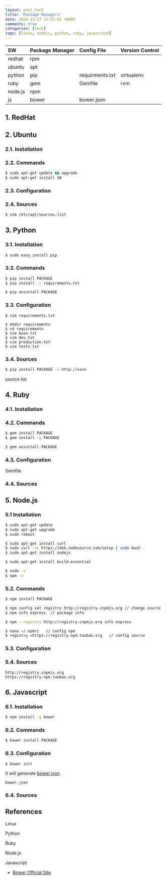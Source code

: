 ```yaml
---
layout: post_tech
title: "Package Managers"
date: 2014-11-27 12:52:01 +0800
comments: true
categories: [tech]
tags: [linux, nodejs, python, ruby, javascript] 
---
```


| SW      | Package Manager | Config File     | Version Control |
|:--------|:----------------|:----------------|:----------------|
| redhat  | rpm             |                 |                 |
| ubuntu  | apt             |                 |                 |
| python  | pip             | requirments.txt | virtualenv      |
| ruby    | gem             | Gemfile         | rvm             |
| node.js | npm             |                 |                 |
| js      | bower           | bower.json      |                 |

## 1. RedHat

## 2. Ubuntu

### 2.1. Installation

### 2.2. Commands

```bash
$ sudo apt-get update && upgrade
$ sudo apt-get install SW
```

### 2.3. Configuration

### 2.4. Sources

```bash
$ vim /etc/apt/sources.list
```

## 3. Python

### 3.1. Installation

```bash
$ sudo easy_install pip
```

### 3.2. Commands

```bash
$ pip install PACKAGE
$ pip install -r requirements.txt

$ pip uninstall PACKAGE
```

### 3.3. Configuration

```
$ vim requirements.txt

$ mkdir requirements
$ cd requirements
$ vim base.txt
$ vim dev.txt
$ vim production.txt
$ vim tests.txt
```

### 3.4. Sources

```bash
$ pip install PACKAGE -i http://xxxx
```

source list

## 4. Ruby

### 4.1. Installation

### 4.2. Commands

```bash
$ gem install PACKAGE
$ gem install -g PACKAGE

$ gem uninstall PACKAGE
```

### 4.3. Configuration

Gemfile

### 4.4. Sources


## 5. Node.js

### 5.1 Installation

```bash
$ sudo apt-get update
$ sudo apt-get upgrade
$ sudo reboot

$ sudo apt-get install curl
$ sudo curl -sL https://deb.nodesource.com/setup | sudo bash -
$ sudo apt-get install nodejs

$ sudo apt-get install build-essential

$ node -v
$ npm -v
```

### 5.2. Commands

```bash
$ npm install PACKAGE

$ npm config set registry http://registry.cnpmjs.org // change source
$ npm info express  // package info

$ npm --registry http://registry.cnpmjs.org info express

$ nano ~/.npmrc   // config npm
$ registry =https://registry.npm.taobao.org   // config source
```

### 5.3. Configuration


### 5.4. Sources

```
http://registry.cnpmjs.org
https://registry.npm.taobao.org
```

## 6. Javascript

### 6.1. Installation

```bash
$ npm install -g bower
```

### 6.2. Commands

```bash
$ bower install PACKAGE
```

### 6.3. Configuration

```bash
$ bower init
```

It will generate [bower.json](https://github.com/bower/spec/blob/master/json.md).

`bower.json`


### 6.4. Sources


## References

Linux

Python

Ruby

Node.js

Javascript

- [Bower Official Site](http://bower.io)
